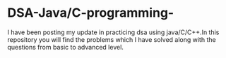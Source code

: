 # DSA-Java/C-programming-
I have been posting my update in practicing dsa using java/C/C++.In this repository you will find the problems which I have solved along with the questions from basic to advanced level.
